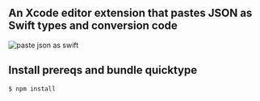 ## An Xcode editor extension that pastes JSON as Swift types and conversion code

![paste json as swift](https://user-images.githubusercontent.com/108197/34314287-e39f9234-e726-11e7-8758-6c4401bf8f6a.gif)

## Install prereqs and bundle quicktype

```bash
$ npm install
```
